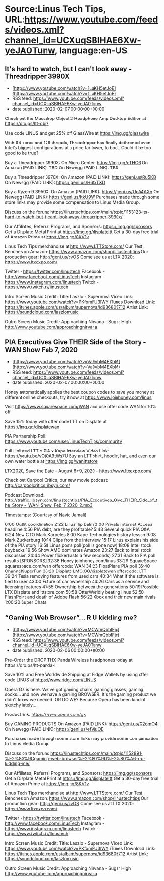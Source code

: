 # Source:Linus Tech Tips, URL:https://www.youtube.com/feeds/videos.xml?channel_id=UCXuqSBlHAE6Xw-yeJA0Tunw, language:en-US

## It's hard to watch, but I can't look away - Threadripper 3990X
 - [https://www.youtube.com/watch?v=1LaKH5etJoE](https://www.youtube.com/watch?v=1LaKH5etJoE)
 - RSS feed: https://www.youtube.com/feeds/videos.xml?channel_id=UCXuqSBlHAE6Xw-yeJA0Tunw
 - date published: 2020-02-07 00:00:00+00:00

Check out the Massdrop Object 2 Headphone Amp Desktop Edition at https://dro.ps/ltt-obj2

Use code LINUS and get 25% off GlassWire at https://lmg.gg/glasswire

With 64 cores and 128 threads, Threadripper has finally dethroned even Intel’s biggest configurations at a price far lower, to boot. Could it be too good to be true?

Buy a Threadripper 3990X:
On Micro Center: https://lmg.gg/cTHC6
On Amazon (PAID LINK): TBD
On Newegg (PAID LINK): TBD

Buy a Threadripper 3970X:
On Amazon (PAID LINK): https://geni.us/Ru5KB
On Newegg (PAID LINK): https://geni.us/H6txTXD

Buy a Ryzen 9 3950X:
On Amazon (PAID LINK): https://geni.us/UcA4AXn
On Newegg (PAID LINK): https://geni.us/ItkU9W
Purchases made through some store links may provide some compensation to Linus Media Group.

Discuss on the forum: https://linustechtips.com/main/topic/1153123-its-hard-to-watch-but-i-cant-look-away-threadripper-3990x/

Our Affiliates, Referral Programs, and Sponsors: https://lmg.gg/sponsors
Get a Displate Metal Print at https://lmg.gg/displateltt
Get a 30-day free trial of Amazon Prime at https://lmg.gg/8KV1v

Linus Tech Tips merchandise at http://www.LTTStore.com/ 
Our Test Benches on Amazon: https://www.amazon.com/shop/linustechtips 
Our production gear: http://geni.us/cvOS
Come see us at LTX 2020: https://www.ltxexpo.com/

Twitter - https://twitter.com/linustech
Facebook - http://www.facebook.com/LinusTech
Instagram - https://www.instagram.com/linustech
Twitch - https://www.twitch.tv/linustech 

Intro Screen Music Credit:
Title: Laszlo - Supernova
Video Link: https://www.youtube.com/watch?v=PKfxmFU3lWY
iTunes Download Link: https://itunes.apple.com/us/album/supernova/id936805712
Artist Link: https://soundcloud.com/laszlomusic

Outro Screen Music Credit: Approaching Nirvana - Sugar High http://www.youtube.com/approachingnirvana

## PIA Executives Give THEIR Side of the Story - WAN Show Feb 7, 2020
 - [https://www.youtube.com/watch?v=Va9vbM4EXbM](https://www.youtube.com/watch?v=Va9vbM4EXbM)
 - RSS feed: https://www.youtube.com/feeds/videos.xml?channel_id=UCXuqSBlHAE6Xw-yeJA0Tunw
 - date published: 2020-02-07 00:00:00+00:00

Honey automatically applies the best coupon codes to save you money at different online checkouts, try it now at https://www.joinhoney.com/linus

Visit https://www.squarespace.com/WAN and use offer code WAN for 10% off

Save 15% today with offer code LTT on Displate at https://lmg.gg/displatewan

PIA Partnership Poll: https://www.youtube.com/user/LinusTechTips/community

Full Unlisted LTT x PIA x Kape Interview Video Link: https://youtu.be/vOjOA9tWs7U
Buy an LTT shirt, hoodie, hat, and even our own water bottle at https://lmg.gg/wanlttstore

LTX2020, Save the Date - August 8+9, 2020 - https://www.ltxexpo.com/

Check out Carpool Critics, our new movie podcast: http://carpoolcritics.libsyn.com/

Podcast Download: http://traffic.libsyn.com/linustechtips/PIA_Executives_Give_THEIR_Side_of_the_Story_-_WAN_Show_Feb_7_2020_2.mp3

Timestamps: (Courtesy of Navid Jamali)

0:00 Outfit coordination
2:22 Linus’ lip balm
3:00 Private Internet Access headline
4:56 PIA debt, are they profitable?
5:43 Several quick PIA Q&A
6:24 New CTO Mark Karpelès
8:00 Kape Technologies history lesson
9:08 Mark Zuckerburg
10:14 Clips from the interview
15:17 Linus explains his side of the PIA story
16:58 Linus posts poll(poll is gone now)
18:08 Intel stock buybacks
19:56 Show AMD dominates Amazon
23:27 Back to intel stock discussion
24:44 Power flicker(lasts a few seconds)
27:31 Back to PIA poll results
[SPONSORS]
32:38 Honey
joinhoney.com/linus
33:29 SquareSpace
squarespace.com/wan offercode: WAN
34:23 FloatPlane PIA poll
36:40 ChannelSuperFun
38:20 Displate
LMG.GG/displatewan offercode: LTT
39:24 Tesla removing features from used cars
40:34 What if the software is tied to user
43:00 Future of car ownership
44:26 Cars as a service and licensing features
47:55 Ownership between the generations
50:19 Possible LTX Displate and lttstore.com
50:58 OtterWorldly beating linus
52:50 FlashPoint and death of Adobe Flash
56:22 Xbox and their new main rivals
1:00:20 Super Chats

## “Gaming Web Browser”… R U kidding me?
 - [https://www.youtube.com/watch?v=MCWmQbbIFjc](https://www.youtube.com/watch?v=MCWmQbbIFjc)
 - RSS feed: https://www.youtube.com/feeds/videos.xml?channel_id=UCXuqSBlHAE6Xw-yeJA0Tunw
 - date published: 2020-02-06 00:00:00+00:00

Pre-Order the DROP THX Panda Wireless headphones today at https://dro.ps/ltt-panda-l

Save 10% and Free Worldwide Shipping at Ridge Wallets by using offer code LINUS at https://www.ridge.com/LINUS

Opera GX is here. We've got gaming chairs, gaming glasses, gaming socks... and now we have a gaming BROWSER. It's the gaming product we didn't know we needed. OR DO WE? Because Opera has been kind of sketchy lately...

Product link:
https://www.opera.com/gx

Buy GAMING PRODUCTS
On Amazon (PAID LINK): https://geni.us/G2omO4
On Newegg (PAID LINK): https://geni.us/efVjuOE

Purchases made through some store links may provide some compensation to Linus Media Group.

Discuss on the forum: https://linustechtips.com/main/topic/1152891-%E2%80%9Cgaming-web-browser%E2%80%9D%E2%80%A6-r-u-kidding-me/

Our Affiliates, Referral Programs, and Sponsors: https://lmg.gg/sponsors
Get a Displate Metal Print at https://lmg.gg/displateltt
Get a 30-day free trial of Amazon Prime at https://lmg.gg/8KV1v

Linus Tech Tips merchandise at http://www.LTTStore.com/ 
Our Test Benches on Amazon: https://www.amazon.com/shop/linustechtips 
Our production gear: http://geni.us/cvOS
Come see us at LTX 2020: https://www.ltxexpo.com/

Twitter - https://twitter.com/linustech
Facebook - http://www.facebook.com/LinusTech
Instagram - https://www.instagram.com/linustech
Twitch - https://www.twitch.tv/linustech 

Intro Screen Music Credit:
Title: Laszlo - Supernova
Video Link: https://www.youtube.com/watch?v=PKfxmFU3lWY
iTunes Download Link: https://itunes.apple.com/us/album/supernova/id936805712
Artist Link: https://soundcloud.com/laszlomusic

Outro Screen Music Credit: Approaching Nirvana - Sugar High http://www.youtube.com/approachingnirvana


